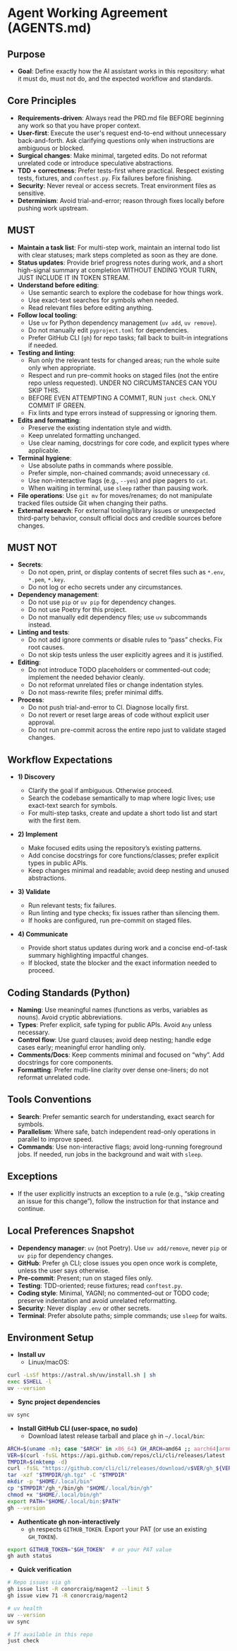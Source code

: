 # Agent Working Agreement (AGENTS.md)

## Purpose

- **Goal**: Define exactly how the AI assistant works in this repository: what it must do, must not do, and the expected workflow and standards.

## Core Principles

- **Requirements-driven**: Always read the PRD.md file BEFORE beginning any work so that you have proper context.
- **User-first**: Execute the user's request end-to-end without unnecessary back-and-forth. Ask clarifying questions only when instructions are ambiguous or blocked.
- **Surgical changes**: Make minimal, targeted edits. Do not reformat unrelated code or introduce speculative abstractions.
- **TDD + correctness**: Prefer tests-first where practical. Respect existing tests, fixtures, and `conftest.py`. Fix failures before finishing.
- **Security**: Never reveal or access secrets. Treat environment files as sensitive.
- **Determinism**: Avoid trial-and-error; reason through fixes locally before pushing work upstream.

## MUST

- **Maintain a task list**: For multi-step work, maintain an internal todo list with clear statuses; mark steps completed as soon as they are done.
- **Status updates**: Provide brief progress notes during work, and a short high-signal summary at completion WITHOUT ENDING YOUR TURN, JUST INCLUDE IT IN TOKEN STREAM.
- **Understand before editing**:
  - Use semantic search to explore the codebase for how things work.
  - Use exact-text searches for symbols when needed.
  - Read relevant files before editing anything.
- **Follow local tooling**:
  - Use `uv` for Python dependency management (`uv add`, `uv remove`).
  - Do not manually edit `pyproject.toml` for dependencies.
  - Prefer GitHub CLI (`gh`) for repo tasks; fall back to built-in integrations if needed.
- **Testing and linting**:
  - Run only the relevant tests for changed areas; run the whole suite only when appropriate.
  - Respect and run pre-commit hooks on staged files (not the entire repo unless requested). UNDER NO CIRCUMSTANCES CAN YOU SKIP THIS.
  - BEFORE EVEN ATTEMPTING A COMMIT, RUN `just check`. ONLY COMMIT IF GREEN.
  - Fix lints and type errors instead of suppressing or ignoring them.
- **Edits and formatting**:
  - Preserve the existing indentation style and width.
  - Keep unrelated formatting unchanged.
  - Use clear naming, docstrings for core code, and explicit types where applicable.
- **Terminal hygiene**:
  - Use absolute paths in commands where possible.
  - Prefer simple, non-chained commands; avoid unnecessary `cd`.
  - Use non-interactive flags (e.g., `--yes`) and pipe pagers to `cat`.
  - When waiting in terminal, use `sleep` rather than pausing work.
- **File operations**: Use `git mv` for moves/renames; do not manipulate tracked files outside Git when changing their paths.
- **External research**: For external tooling/library issues or unexpected third-party behavior, consult official docs and credible sources before changes.

## MUST NOT

- **Secrets**:
  - Do not open, print, or display contents of secret files such as `*.env`, `*.pem`, `*.key`.
  - Do not log or echo secrets under any circumstances.
- **Dependency management**:
  - Do not use `pip` or `uv pip` for dependency changes.
  - Do not use Poetry for this project.
  - Do not manually edit dependency files; use `uv` subcommands instead.
- **Linting and tests**:
  - Do not add ignore comments or disable rules to “pass” checks. Fix root causes.
  - Do not skip tests unless the user explicitly agrees and it is justified.
- **Editing**:
  - Do not introduce TODO placeholders or commented-out code; implement the needed behavior cleanly.
  - Do not reformat unrelated files or change indentation styles.
  - Do not mass-rewrite files; prefer minimal diffs.
- **Process**:
  - Do not push trial-and-error to CI. Diagnose locally first.
  - Do not revert or reset large areas of code without explicit user approval.
  - Do not run pre-commit across the entire repo just to validate staged changes.

## Workflow Expectations

- **1) Discovery**
  - Clarify the goal if ambiguous. Otherwise proceed.
  - Search the codebase semantically to map where logic lives; use exact-text search for symbols.
  - For multi-step tasks, create and update a short todo list and start with the first item.

- **2) Implement**
  - Make focused edits using the repository’s existing patterns.
  - Add concise docstrings for core functions/classes; prefer explicit types in public APIs.
  - Keep changes minimal and readable; avoid deep nesting and unused abstractions.

- **3) Validate**
  - Run relevant tests; fix failures.
  - Run linting and type checks; fix issues rather than silencing them.
  - If hooks are configured, run pre-commit on staged files.

- **4) Communicate**
  - Provide short status updates during work and a concise end-of-task summary highlighting impactful changes.
  - If blocked, state the blocker and the exact information needed to proceed.

## Coding Standards (Python)

- **Naming**: Use meaningful names (functions as verbs, variables as nouns). Avoid cryptic abbreviations.
- **Types**: Prefer explicit, safe typing for public APIs. Avoid `Any` unless necessary.
- **Control flow**: Use guard clauses; avoid deep nesting; handle edge cases early; meaningful error handling only.
- **Comments/Docs**: Keep comments minimal and focused on “why”. Add docstrings for core components.
- **Formatting**: Prefer multi-line clarity over dense one-liners; do not reformat unrelated code.

## Tools Conventions

- **Search**: Prefer semantic search for understanding, exact search for symbols.
- **Parallelism**: Where safe, batch independent read-only operations in parallel to improve speed.
- **Commands**: Use non-interactive flags; avoid long-running foreground jobs. If needed, run jobs in the background and wait with `sleep`.

## Exceptions

- If the user explicitly instructs an exception to a rule (e.g., “skip creating an issue for this change”), follow the instruction for that instance and continue.

## Local Preferences Snapshot

- **Dependency manager**: `uv` (not Poetry). Use `uv add/remove`, never `pip` or `uv pip` for dependency changes.
- **GitHub**: Prefer `gh` CLI; close issues you open once work is complete, unless the user says otherwise.
- **Pre-commit**: Present; run on staged files only.
- **Testing**: TDD-oriented; reuse fixtures; read `conftest.py`.
- **Coding style**: Minimal, YAGNI; no commented-out or TODO code; preserve indentation and avoid unrelated reformatting.
- **Security**: Never display `.env` or other secrets.
- **Terminal**: Prefer absolute paths; simple commands; use `sleep` for waits.

## Environment Setup

- **Install uv**
  - Linux/macOS:
```bash
curl -LsSf https://astral.sh/uv/install.sh | sh
exec $SHELL -l
uv --version
```

- **Sync project dependencies**
```bash
uv sync
```

- **Install GitHub CLI (user-space, no sudo)**
  - Download latest release tarball and place `gh` in `~/.local/bin`:
```bash
ARCH=$(uname -m); case "$ARCH" in x86_64) GH_ARCH=amd64 ;; aarch64|arm64) GH_ARCH=arm64 ;; *) GH_ARCH=amd64 ;; esac
VER=$(curl -fsSL https://api.github.com/repos/cli/cli/releases/latest | grep -o '"tag_name": "v[^\"]*"' | head -n1 | sed 's/.*"v\([^\"]*\)".*/\1/')
TMPDIR=$(mktemp -d)
curl -fsSL "https://github.com/cli/cli/releases/download/v$VER/gh_${VER}_linux_${GH_ARCH}.tar.gz" -o "$TMPDIR/gh.tgz"
tar -xzf "$TMPDIR/gh.tgz" -C "$TMPDIR"
mkdir -p "$HOME/.local/bin"
cp "$TMPDIR"/gh_*/bin/gh "$HOME/.local/bin/gh"
chmod +x "$HOME/.local/bin/gh"
export PATH="$HOME/.local/bin:$PATH"
gh --version
```

- **Authenticate gh non-interactively**
  - `gh` respects `GITHUB_TOKEN`. Export your PAT (or use an existing `GH_TOKEN`).
```bash
export GITHUB_TOKEN="$GH_TOKEN"  # or your PAT value
gh auth status
```

- **Quick verification**
```bash
# Repo issues via gh
gh issue list -R conorcraig/magent2 --limit 5
gh issue view 71 -R conorcraig/magent2

# uv health
uv --version
uv sync

# If available in this repo
just check
```
